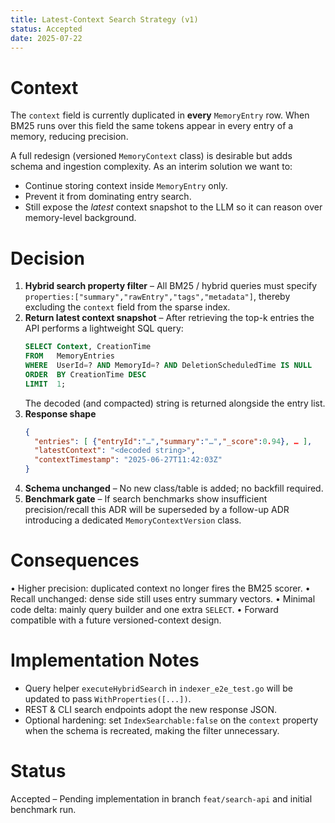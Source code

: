 ```yaml
---
title: Latest-Context Search Strategy (v1)
status: Accepted
date: 2025-07-22
---
```


# Context

The `context` field is currently duplicated in **every** `MemoryEntry` row.  When BM25 runs over this field the same tokens appear in every entry of a memory, reducing precision.

A full redesign (versioned `MemoryContext` class) is desirable but adds schema and ingestion complexity.  As an interim solution we want to:

* Continue storing context inside `MemoryEntry` only.
* Prevent it from dominating entry search.
* Still expose the *latest* context snapshot to the LLM so it can reason over memory-level background.

# Decision

1. **Hybrid search property filter** – All BM25 / hybrid queries must specify `properties:["summary","rawEntry","tags","metadata"]`, thereby excluding the `context` field from the sparse index.
2. **Return latest context snapshot** – After retrieving the top-k entries the API performs a lightweight SQL query:
   ```sql
   SELECT Context, CreationTime
   FROM   MemoryEntries
   WHERE  UserId=? AND MemoryId=? AND DeletionScheduledTime IS NULL
   ORDER  BY CreationTime DESC
   LIMIT  1;
   ```
   The decoded (and compacted) string is returned alongside the entry list.
3. **Response shape**
   ```json
   {
     "entries": [ {"entryId":"…","summary":"…","_score":0.94}, … ],
     "latestContext": "<decoded string>",
     "contextTimestamp": "2025-06-27T11:42:03Z"
   }
   ```
4. **Schema unchanged** – No new class/table is added; no backfill required.
5. **Benchmark gate** – If search benchmarks show insufficient precision/recall this ADR will be superseded by a follow-up ADR introducing a dedicated `MemoryContextVersion` class.

# Consequences

• Higher precision: duplicated context no longer fires the BM25 scorer.
• Recall unchanged: dense side still uses entry summary vectors.
• Minimal code delta: mainly query builder and one extra `SELECT`.
• Forward compatible with a future versioned-context design.

# Implementation Notes

* Query helper `executeHybridSearch` in `indexer_e2e_test.go` will be updated to pass `WithProperties([...])`.
* REST & CLI search endpoints adopt the new response JSON.
* Optional hardening: set `IndexSearchable:false` on the `context` property when the schema is recreated, making the filter unnecessary.

# Status

Accepted – Pending implementation in branch `feat/search-api` and initial benchmark run. 